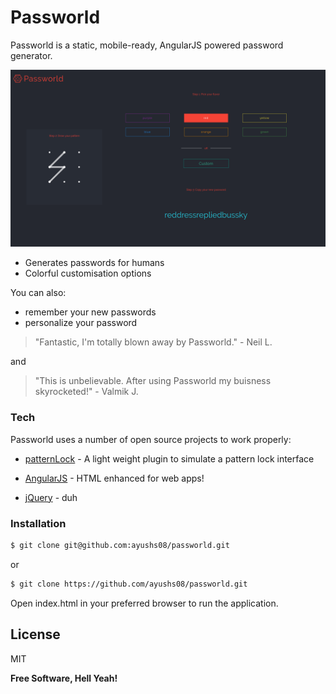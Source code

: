 # Passworld
Passworld is a static, mobile-ready, AngularJS powered password generator.

![Screenshot](screenshot.png)




  - Generates passwords for humans
  - Colorful customisation options


You can also:
  - remember your new passwords
  - personalize your password




> "Fantastic, I'm totally blown away by Passworld."  - Neil L.

and

> "This is unbelievable. After using Passworld my buisness skyrocketed!" -  Valmik J.




### Tech

Passworld uses a number of open source projects to work properly:

* [patternLock](https://github.com/s-yadav/patternLock) - A light weight plugin to simulate a pattern lock interface

* [AngularJS] - HTML enhanced for web apps!

* [jQuery] - duh


### Installation
```sh
$ git clone git@github.com:ayushs08/passworld.git
```
or
```sh
$ git clone https://github.com/ayushs08/passworld.git 
```

Open index.html in your preferred browser to run the application.





License
----

MIT


**Free Software, Hell Yeah!**

[//]: # 


   
   [jQuery]: <http://jquery.com>
   [AngularJS]: <http://angularjs.org>
 
